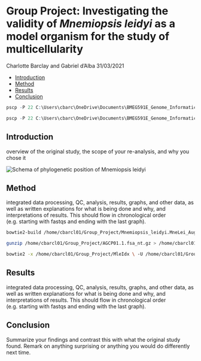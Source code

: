 Group Project: Investigating the validity of *Mnemiopsis leidyi* as a
model organism for the study of multicellularity
================
Charlotte Barclay and Gabriel d’Alba
31/03/2021

  - [Introduction](#introduction)
  - [Method](#method)
  - [Results](#results)
  - [Conclusion](#conclusion)

``` r
pscp -P 22 C:\Users\cbarc\OneDrive\Documents\BMEG591E_Genome_Informatics\Group_Project\Mnemiopsis_leidyi.MneLei_Aug2011.dna.nonchromosomal.fa.gz cbarcl01@gi-edu-sv4.bme.ubc.ca:/home/cbarcl01/Group_Project

pscp -P 22 C:\Users\cbarc\OneDrive\Documents\BMEG591E_Genome_Informatics\Group_Project\AGCP01.1.fsa_nt.gz cbarcl01@gi-edu-sv4.bme.ubc.ca:/home/cbarcl01/Group_Project
```

## Introduction

overview of the original study, the scope of your re-analysis, and why
you chose it

![Schema of phylogenetic position of Mnemiopsis
leidyi](C:\\Users\\cbarc\\OneDrive\\Desktop\\git_temp\\CB_BMEG591E-repository\\Group_Project\\Mle.jpg)

## Method

integrated data processing, QC, analysis, results, graphs, and other
data, as well as written explanations for what is being done and why,
and interpretations of results. This should flow in chronological order
(e.g. starting with fastqs and ending with the last graph).

``` bash
bowtie2-build /home/cbarcl01/Group_Project/Mnemiopsis_leidyi.MneLei_Aug2011.dna.nonchromosomal.fa.gz MleIdx
```

``` bash
gunzip /home/cbarcl01/Group_Project/AGCP01.1.fsa_nt.gz > /home/cbarcl01/Group_Project/AGCP01_extract.fasta #note I tried this without the output defined first

bowtie2 -x /home/cbarcl01/Group_Project/MleIdx \ -U /home/cbarcl01/Group_Project/AGCP01.1.fsa_nt  \ -S /home/cbarcl01/Group_Project/TEST.sam
```

## Results

integrated data processing, QC, analysis, results, graphs, and other
data, as well as written explanations for what is being done and why,
and interpretations of results. This should flow in chronological order
(e.g. starting with fastqs and ending with the last graph).

## Conclusion

Summarize your findings and contrast this with what the original study
found. Remark on anything surprising or anything you would do
differently next time.
